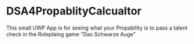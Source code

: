 # DSA4PropablityCalcualtor
This small UWP App is for seeing  what your Propability is to pass a talent check in the Roleplaing game "Das Schwarze Auge"
